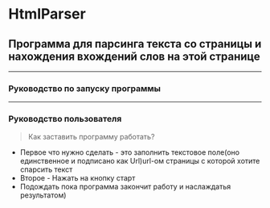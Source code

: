 # HtmlParser
## Программа для парсинга текста со страницы и нахождения вхождений слов на этой странице
***
### Руководство по запуску программы
***
### Руководство пользователя
> Как заставить программу работать?
* Первое что нужно сделать - это заполнить текстовое поле(оно единственное и подписано как Url)url-ом страницы с которой хотите спарсить текст
* Второе - Нажать на кнопку старт
* Подождать пока программа закончит работу и наслаждатья результатом)
